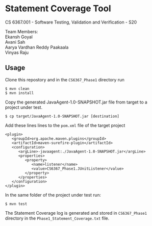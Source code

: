 
# Statement Coverage Tool

CS 6367.001 - Software Testing, Validation and Verification - S20


Team Members:<br/>Ekansh Goyal <br/>Avani Sah <br/>Aarya Vardhan Reddy Paakaala <br/>Vinyas Raju 

## Usage

Clone this repostory and in the `CS6367_Phase1` directory run

```
$ mvn clean 
$ mvn install
```

Copy the generated JavaAgent-1.0-SNAPSHOT.jar file from target to a project under test.

```
$ cp target/JavaAgent-1.0-SNAPSHOT.jar [destination]
```

Add these lines lines to the `pom.xml` file of the target project

```
<plugin>
   <groupId>org.apache.maven.plugins</groupId>
   <artifactId>maven-surefire-plugin</artifactId>
   <configuration>
      <argLine>-javaagent:./JavaAgent-1.0-SNAPSHOT.jar</argLine>
      <properties>
         <property>
            <name>listener</name>
            <value>CS6367_Phase1.JUnitListener</value>
         </property>
      </properties>
   </configuration>
</plugin>
```

In the same folder of the project under test run:

```
$ mvn test
```

The Statement Coverage log is generated and stored in `CS6367_Phase1` directory in the `Phase1_Statement_Coverage.txt` file. 
